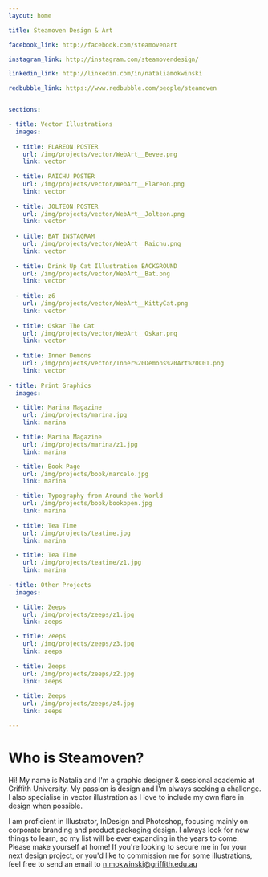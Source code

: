```yaml
---
layout: home

title: Steamoven Design & Art

facebook_link: http://facebook.com/steamovenart

instagram_link: http://instagram.com/steamovendesign/

linkedin_link: http://linkedin.com/in/nataliamokwinski

redbubble_link: https://www.redbubble.com/people/steamoven


sections: 

- title: Vector Illustrations
  images:
    
  - title: FLAREON POSTER
    url: /img/projects/vector/WebArt__Eevee.png
    link: vector
    
  - title: RAICHU POSTER
    url: /img/projects/vector/WebArt__Flareon.png
    link: vector
    
  - title: JOLTEON POSTER
    url: /img/projects/vector/WebArt__Jolteon.png
    link: vector
    
  - title: BAT INSTAGRAM
    url: /img/projects/vector/WebArt__Raichu.png
    link: vector
    
  - title: Drink Up Cat Illustration BACKGROUND
    url: /img/projects/vector/WebArt__Bat.png
    link: vector
    
  - title: z6
    url: /img/projects/vector/WebArt__KittyCat.png
    link: vector
    
  - title: Oskar The Cat
    url: /img/projects/vector/WebArt__Oskar.png
    link: vector
    
  - title: Inner Demons
    url: /img/projects/vector/Inner%20Demons%20Art%20C01.png
    link: vector
    
- title: Print Graphics
  images: 

  - title: Marina Magazine
    url: /img/projects/marina.jpg
    link: marina

  - title: Marina Magazine
    url: /img/projects/marina/z1.jpg
    link: marina

  - title: Book Page
    url: /img/projects/book/marcelo.jpg
    link: marina

  - title: Typography from Around the World
    url: /img/projects/book/bookopen.jpg
    link: marina
    
  - title: Tea Time
    url: /img/projects/teatime.jpg
    link: marina

  - title: Tea Time
    url: /img/projects/teatime/z1.jpg
    link: marina
    
- title: Other Projects
  images: 

  - title: Zeeps
    url: /img/projects/zeeps/z1.jpg
    link: zeeps

  - title: Zeeps
    url: /img/projects/zeeps/z3.jpg
    link: zeeps
    
  - title: Zeeps
    url: /img/projects/zeeps/z2.jpg
    link: zeeps
    
  - title: Zeeps
    url: /img/projects/zeeps/z4.jpg
    link: zeeps

---
```


# Who is Steamoven?

Hi! My name is Natalia and I'm a graphic designer & sessional academic at Griffith University. My passion is design and I'm always seeking a challenge. I also specialise in vector illustration as I love to include my own flare in design when possible.

I am proficient in Illustrator, InDesign and Photoshop, focusing mainly on corporate branding and product packaging design. I always look for new things to learn, so my list will be ever expanding in the years to come. Please make yourself at home! If you're looking to secure me in for your next design project, or you'd like to commission me for some illustrations, feel free to send an email to n.mokwinski@griffith.edu.au

